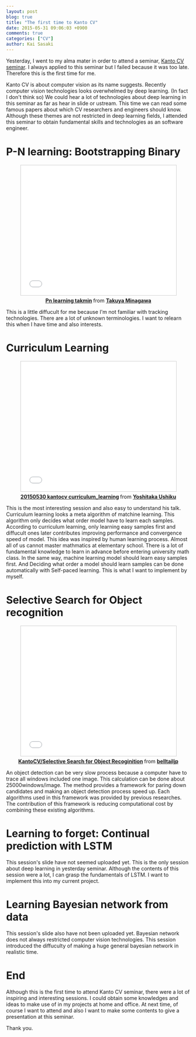 ```yaml
---
layout: post
blog: true
title: "The first time to Kanto CV"
date: 2015-05-31 09:06:03 +0900
comments: true
categories: ["CV"]
author: Kai Sasaki
---
```


Yesterday, I went to my alma mater in order to attend a seminar, [Kanto CV seminar](http://kantocv.connpass.com/event/14485/). I always applied to this seminar but I failed because
it was too late. Therefore this is the first time for me.

<!-- more -->

Kanto CV is about computer vision as its name suggests. Recently computer vision technologies looks overwhelmed by deep learning. (In fact I don't think so) We could hear a lot of technologies
about deep learning in this seminar as far as hear in slide or ustream. This time we can read some famous papers about which CV researchers and engineers should know. Although these themes are not restricted in deep learning fields, I attended this seminar to obtain fundamental skills and technologies as an software engineer.

# P-N learning: Bootstrapping Binary

<div style="text-align:center;">
<iframe src="//www.slideshare.net/slideshow/embed_code/key/8zOOXPEnHXi51K" width="425" height="355" frameborder="0" marginwidth="0" marginheight="0" scrolling="no" style="border:1px solid #CCC; border-width:1px; margin-bottom:5px; max-width: 100%;" allowfullscreen> </iframe> <div style="margin-bottom:5px"> <strong> <a href="//www.slideshare.net/takmin/pn-learning-takmin" title="Pn learning takmin" target="_blank">Pn learning takmin</a> </strong> from <strong><a href="//www.slideshare.net/takmin" target="_blank">Takuya Minagawa</a></strong> </div>
</div>

This is a little diffucult for me because I'm not familiar with tracking technologies. There are a lot of unknown terminologies. I want to relearn this when I have time and also interests.

# Curriculum Learning

<div style="text-align:center;">
<iframe src="//www.slideshare.net/slideshow/embed_code/key/BgIaSW6hJM19F8" width="425" height="355" frameborder="0" marginwidth="0" marginheight="0" scrolling="no" style="border:1px solid #CCC; border-width:1px; margin-bottom:5px; max-width: 100%;" allowfullscreen> </iframe> <div style="margin-bottom:5px"> <strong> <a href="//www.slideshare.net/YoshitakaUshiku/20150530-kantocv-curriculumlearning" title="20150530 kantocv curriculum_learning" target="_blank">20150530 kantocv curriculum_learning</a> </strong> from <strong><a href="//www.slideshare.net/YoshitakaUshiku" target="_blank">Yoshitaka Ushiku</a></strong> </div>
</div>

This is the most interesting session and also easy to understand his talk. Curriculum learning looks a meta algorithm of matchine learning. This algorithm only decides what order model have to learn each samples. According to curriculum learning, only learning easy samples first and diffucult ones later contributes improving performance and convergence speed of model. This idea was inspired by human learning process. Almost all of us cannot master mathmatics at elementary school. There is a lot of fundamental knowledge to learn in advance before entering university math class. In the same way, machine learning model should learn easy samples first. And Deciding what order a model should learn samples can be done automatically with Self-paced learning. This is what I want to implement by myself.

# Selective Search for Object recognition

<div style="text-align:center">
<iframe src="//www.slideshare.net/slideshow/embed_code/key/pCGdsJ5uT5d4JR" width="425" height="355" frameborder="0" marginwidth="0" marginheight="0" scrolling="no" style="border:1px solid #CCC; border-width:1px; margin-bottom:5px; max-width: 100%;" allowfullscreen> </iframe> <div style="margin-bottom:5px"> <strong> <a href="//www.slideshare.net/belltailjp/kantocvselective-search-for-object-recoginition" title="KantoCV/Selective Search for Object Recoginition" target="_blank">KantoCV/Selective Search for Object Recoginition</a> </strong> from <strong><a href="//www.slideshare.net/belltailjp" target="_blank">belltailjp</a></strong> </div>
</div>

An object detection can be very slow process because a computer have to trace all windows included one image. This calculation can be done about 25000windows/image. The method provides a framework for paring down candidates and making an object detection process speed up. Each algorithms used in this framework was provided by previous researches. The contribution of this framework is reducing computational cost by combining these existing algorithms.

# Learning to forget: Continual prediction with LSTM

This session's slide have not seemed uploaded yet. This is the only session about deep learning in yesterday seminar. Although the contents of this session were a lot, I can grasp the fundamentals of LSTM. I want to implement this into my current project.

# Learning Bayesian network from data

This session's slide also have not been uploaded yet. Bayesian network does not always restricted computer vision technologies. This session introduced the diffuculty of making a huge general bayesian network in realistic time. 

# End

Although this is the first time to attend Kanto CV seminar, there were a lot of inspiring and interesting sessions. I could obtain some knowledges and ideas to make use of in my projects at home and office. At next time, of course I want to attend and also I want to make some contents to give a presentation at this seminar.

Thank you.
